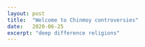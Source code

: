 ```yaml
---
layout: post
title:  "Welcome to Chinmoy controversies"
date:   2020-06-25
excerpt: "deep difference religions"
---
```

